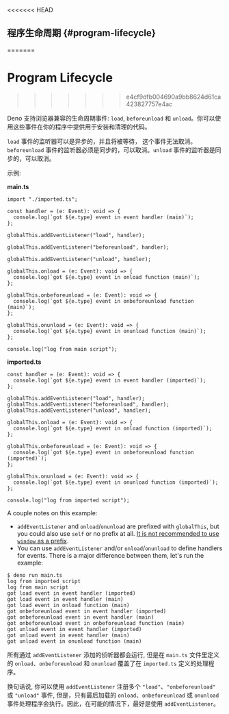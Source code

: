 <<<<<<< HEAD
## 程序生命周期 {#program-lifecycle}
=======
# Program Lifecycle
>>>>>>> e4cf9dfb004690a9bb8624d61ca423827757e4ac

Deno 支持浏览器兼容的生命周期事件: `load`, `beforeunload` 和
`unload`。你可以使用这些事件在你的程序中提供用于安装和清理的代码。

`load` 事件的监听器可以是异步的，并且将被等待， 这个事件无法取消。`beforeunload` 事件的监听器必须是同步的，可以取消。`unload`
事件的监听器是同步的，可以取消。

示例:

**main.ts**

```ts, ignore
import "./imported.ts";

const handler = (e: Event): void => {
  console.log(`got ${e.type} event in event handler (main)`);
};

globalThis.addEventListener("load", handler);

globalThis.addEventListener("beforeunload", handler);

globalThis.addEventListener("unload", handler);

globalThis.onload = (e: Event): void => {
  console.log(`got ${e.type} event in onload function (main)`);
};

globalThis.onbeforeunload = (e: Event): void => {
  console.log(`got ${e.type} event in onbeforeunload function (main)`);
};

globalThis.onunload = (e: Event): void => {
  console.log(`got ${e.type} event in onunload function (main)`);
};

console.log("log from main script");
```

**imported.ts**

```ts, ignore
const handler = (e: Event): void => {
  console.log(`got ${e.type} event in event handler (imported)`);
};

globalThis.addEventListener("load", handler);
globalThis.addEventListener("beforeunload", handler);
globalThis.addEventListener("unload", handler);

globalThis.onload = (e: Event): void => {
  console.log(`got ${e.type} event in onload function (imported)`);
};

globalThis.onbeforeunload = (e: Event): void => {
  console.log(`got ${e.type} event in onbeforeunload function (imported)`);
};

globalThis.onunload = (e: Event): void => {
  console.log(`got ${e.type} event in onunload function (imported)`);
};

console.log("log from imported script");
```

A couple notes on this example:

- `addEventListener` and `onload`/`onunload` are prefixed with `globalThis`, but
  you could also use `self` or no prefix at all.
  [It is not recommended to use `window` as a prefix](https://lint.deno.land/#no-window-prefix).
- You can use `addEventListener` and/or `onload`/`onunload` to define handlers
  for events. There is a major difference between them, let's run the example:

```shell
$ deno run main.ts
log from imported script
log from main script
got load event in event handler (imported)
got load event in event handler (main)
got load event in onload function (main)
got onbeforeunload event in event handler (imported)
got onbeforeunload event in event handler (main)
got onbeforeunload event in onbeforeunload function (main)
got unload event in event handler (imported)
got unload event in event handler (main)
got unload event in onunload function (main)
```

所有通过 `addEventListener` 添加的侦听器都会运行, 但是在 `main.ts` 文件里定义的
`onload`、`onbeforeunload` 和 `onunload` 覆盖了在 `imported.ts` 定义的处理程序。

换句话说, 你可以使用 `addEventListener` 注册多个 `"load"`、`"onbeforeunload"` 或 `"unload"` 事件,
但是，只有最后加载的 `onload`、`onbeforeunload` 或 `onunload` 事件处理程序会执行。因此，在可能的情况下，最好是使用
`addEventListener`。
